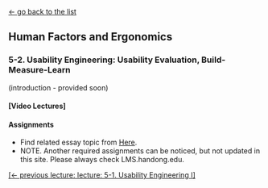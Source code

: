 [← go back to the list](https://HandongHCI.github.io/Courses)

## Human Factors and Ergonomics

### 5-2. Usability Engineering: Usability Evaluation, Build-Measure-Learn

(introduction - provided soon)

#### [Video Lectures]


#### Assignments
- Find related essay topic from [Here](HFE_Essays.md).
- NOTE. Another required assignments can be noticed, but not updated in this site. Please always check LMS.handong.edu.



[[← previous lecture: lecture: 5-1. Usability Engineering I]](HFE05_1.md)